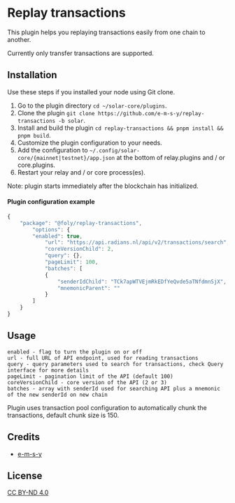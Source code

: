 # Replay transactions
This plugin helps you replaying transactions easily from one chain to another.  

Currently only transfer transactions are supported.

## Installation
Use these steps if you installed your node using Git clone.

1. Go to the plugin directory `cd ~/solar-core/plugins`.
2. Clone the plugin `git clone https://github.com/e-m-s-y/replay-transactions -b solar`.
3. Install and build the plugin `cd replay-transactions && pnpm install && pnpm build`.
4. Customize the plugin configuration to your needs.
5. Add the configuration to `~/.config/solar-core/{mainnet|testnet}/app.json` at the bottom of relay.plugins and / or core.plugins.
6. Restart your relay and / or core process(es).

Note: plugin starts immediately after the blockchain has initialized.

#### Plugin configuration example
```js
{
    "package": "@foly/replay-transactions",
        "options": {
        "enabled": true,
            "url": "https://api.radians.nl/api/v2/transactions/search",
            "coreVersionChild": 2,
            "query": {},
            "pageLimit": 100,
            "batches": [
            {
                "senderIdChild": "TCk7apWTVEjmRkEDfYeQvde5aTNfdmnSjX",
                "mnemonicParent": ""
            }
        ]
    }
}
```

## Usage

```
enabled - flag to turn the plugin on or off
url - full URL of API endpoint, used for reading transactions
query - query parameters used to search for transactions, check Query interface for more details
pageLimit - pagination limit of the API (default 100)
coreVersionChild - core version of the API (2 or 3)
batches - array with senderId used for searching API plus a mnemonic of the new senderId on new chain
``` 

Plugin uses transaction pool configuration to automatically chunk the transactions, default chunk size is 150.

## Credits

- [e-m-s-y](https://github.com/e-m-s-y)

## License

[CC BY-ND 4.0](LICENSE.md)
